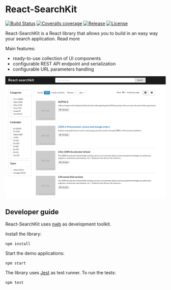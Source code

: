 <!--
  This file is part of React-SearchKit.
  Copyright (C) 2018 CERN.

  React-SearchKit is free software; you can redistribute it and/or modify it
  under the terms of the MIT License; see LICENSE file for more details.
-->

# React-SearchKit

[![Build Status](https://img.shields.io/travis/inveniosoftware/react-searchkit.svg)](https://travis-ci.org/inveniosoftware/react-searchkit)
[![Coveralls coverage](https://img.shields.io/coveralls/inveniosoftware/react-searchkit.svg)](https://coveralls.io/r/inveniosoftware/react-searchkit)
[![Release](https://img.shields.io/npm/v/@inveniosoftware/react-searchkit.svg)](https://www.npmjs.com/package/@inveniosoftware/react-searchkit)
[![License](https://img.shields.io/github/license/inveniosoftware/react-searchkit.svg)](https://github.com/inveniosoftware/react-searchkit/blob/master/LICENSE)


React-SearchKit is a React library that allows you to build in an easy way your search application.
Read more

Main features:

* ready-to-use collection of UI components
* configurable REST API endpoint and serialization
* configurable URL parameters handling

![React-SearchKit screenshot](docs/website/static/img/screenshot.png)

## Developer guide

React-SearchKit uses [nwb](https://github.com/insin/nwb) as development toolkit.

Install the library:

```
npm install
```

Start the demo applications:

```
npm start
```

The library uses [Jest](https://jestjs.io/) as test runner. To run the tests:

```
npm test
```
